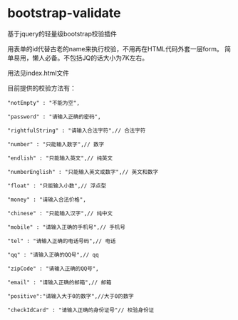 # bootstrap-validate
基于jquery的轻量级bootstrap校验插件

用表单的id代替古老的name来执行校验，不用再在HTML代码外套一层form。
简单易用，懒人必备。不包括JQ的话大小为7K左右。

用法见index.html文件

目前提供的校验方法有：

	"notEmpty" : "不能为空",
	
	"password" : "请输入正确的密码",
	
	"rightfulString" : "请输入合法字符",// 合法字符
	
	"number" : "只能输入数字",// 数字
	
	"endlish" : "只能输入英文",// 纯英文
	
	"numberEnglish" : "只能输入英文或数字",// 英文和数字
	
	"float" : "只能输入小数",// 浮点型
	
	"money" : "请输入合法价格",
	
	"chinese" : "只能输入汉字",// 纯中文
	
	"mobile" : "请输入正确的手机号",// 手机号
	
	"tel" : "请输入正确的电话号码",// 电话
	
	"qq" : "请输入正确的QQ号",// qq
	
	"zipCode" : "请输入正确的QQ号",
	
	"email" : "请输入正确的邮箱",// 邮箱
	
	"positive":"请输入大于0的数字",//大于0的数字
	
	"checkIdCard" : "请输入正确的身份证号"// 校验身份证
